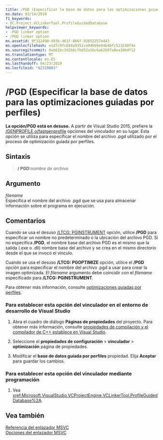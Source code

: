 ```yaml
---
title: /PGD (Especificar la base de datos para las optimizaciones guiadas por perfiles)
ms.date: 03/14/2018
f1_keywords:
- VC.Project.VCLinkerTool.ProfileGuidedDatabase
helpviewer_keywords:
- -PGD linker option
- /PGD linker option
ms.assetid: 9f312498-493b-461f-886f-92652257e443
ms.openlocfilehash: e1d7c9fcb94a9351ce94b66e04b4bfc523248f4e
ms.sourcegitcommit: 0ab61bc3d2b6cfbd52a16c6ab2b97a8ea1864f12
ms.translationtype: MT
ms.contentlocale: es-ES
ms.lasthandoff: 04/23/2019
ms.locfileid: "62319803"
---
```

# <a name="pgd-specify-database-for-profile-guided-optimizations"></a>/PGD (Especificar la base de datos para las optimizaciones guiadas por perfiles)

**La opción/PGD está en desuso.** A partir de Visual Studio 2015, prefiere la [/GENPROFILE o/fastgenprofile](genprofile-fastgenprofile-generate-profiling-instrumented-build.md) opciones del vinculador en su lugar. Esta opción se utiliza para especificar el nombre del archivo .pgd utilizado por el proceso de optimización guiada por perfiles.

## <a name="syntax"></a>Sintaxis

> **/ PGD:**_nombre de archivo_

## <a name="argument"></a>Argumento

*filename*<br/>
Especifica el nombre del archivo .pgd que se usa para almacenar información sobre el programa en ejecución.

## <a name="remarks"></a>Comentarios

Cuando se usa el desuso [/LTCG: PGINSTRUMENT](ltcg-link-time-code-generation.md) opción, utilice **/PGD** para especificar un nombre no predeterminado o la ubicación del archivo PGD. Si no especifica **/PGD**, el nombre base del archivo PGD es el mismo que la salida (.exe o .dll) nombre base del archivo y se crea en el mismo directorio desde el que se invocó el vínculo.

Cuando se usa el desuso **/LTCG: PGOPTIMIZE** opción, utilice el **/PGD** opción para especificar el nombre del archivo .pgd a usar para crear la imagen optimizada. El *filename* argumento debe coincidir con el *filename* especificado para **/LTCG: PGINSTRUMENT**.

Para obtener más información, consulte [optimizaciones guiadas por perfiles](../profile-guided-optimizations.md).

### <a name="to-set-this-linker-option-in-the-visual-studio-development-environment"></a>Para establecer esta opción del vinculador en el entorno de desarrollo de Visual Studio

1. Abra el cuadro de diálogo **Páginas de propiedades** del proyecto. Para obtener más información, consulte [propiedades de compilación y el compilador de C++ establece en Visual Studio](../working-with-project-properties.md).

1. Seleccione el **propiedades de configuración** > **vinculador** > **optimización** página de propiedades.

1. Modificar el **base de datos guiada por perfiles** propiedad. Elija **Aceptar** para guardar los cambios.

### <a name="to-set-this-linker-option-programmatically"></a>Para establecer esta opción del vinculador mediante programación

1. Vea <xref:Microsoft.VisualStudio.VCProjectEngine.VCLinkerTool.ProfileGuidedDatabase%2A>.

## <a name="see-also"></a>Vea también

[Referencia del enlazador MSVC](linking.md)<br/>
[Opciones del enlazador MSVC](linker-options.md)<br/>
